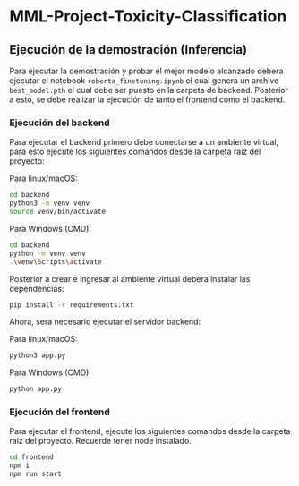 # MML-Project-Toxicity-Classification


## Ejecución de la demostración (Inferencia)

Para ejecutar la demostración y probar el mejor modelo alcanzado debera ejecutar el notebook `roberta_finetuning.ipynb` el cual genera un archivo `best_model.pth` el cual debe ser puesto en la carpeta de backend. Posterior a esto, se debe realizar la ejecución de tanto el frontend como el backend.

### Ejecución del backend

Para ejecutar el backend primero debe conectarse a un ambiente virtual, para esto ejecute los siguientes comandos desde la carpeta raiz del proyecto:

Para linux/macOS:
```bash
cd backend
python3 -m venv venv
source venv/bin/activate
```

Para Windows (CMD):
```bash
cd backend
python -m venv venv
.\venv\Scripts\activate
```

Posterior a crear e ingresar al ambiente virtual debera instalar las dependencias:
```bash
pip install -r requirements.txt
```

Ahora, sera necesario ejecutar el servidor backend:

Para linux/macOS:
```bash
python3 app.py
```

Para Windows (CMD):
```bash
python app.py
```

### Ejecución del frontend

Para ejecutar el frontend, ejecute los siguientes comandos desde la carpeta raiz del proyecto. Recuerde tener node instalado.

```bash
cd frontend
npm i
npm run start
```
